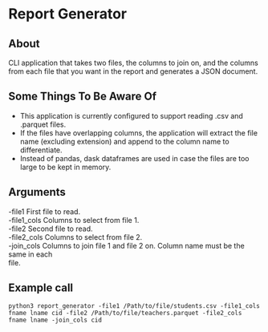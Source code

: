 # Report Generator


## About

CLI application that takes two files, the columns to join on, and the columns from each file
that you want in the report and generates a JSON document. 


## Some Things To Be Aware Of

* This application is currently configured to support reading .csv and .parquet files. 
* If the files have overlapping columns, the application will extract the file name (excluding extension) and append to the column name to differentiate.
* Instead of pandas, dask dataframes are used in case the files are too large to be kept in memory.

## Arguments
  -file1          First file to read.  
  -file1_cols     Columns to select from file 1.  
  -file2          Second file to read.  
  -file2_cols     Columns to select from file 2.  
  -join_cols      Columns to join file 1 and file 2 on. Column name must be the same in each  
                  file.  

## Example call
```python3 report_generator -file1 /Path/to/file/students.csv -file1_cols fname lname cid -file2 /Path/to/file/teachers.parquet -file2_cols fname lname -join_cols cid``` 


